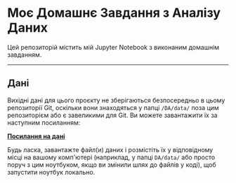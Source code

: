# Моє Домашнє Завдання з Аналізу Даних

Цей репозиторій містить мій Jupyter Notebook з виконаним домашнім завданням.

---

## Дані

Вихідні дані для цього проєкту не зберігаються безпосередньо в цьому репозиторії Git, оскільки вони знаходяться у папці `/DA/data/` поза цим репозиторієм або є завеликими для Git.
Ви можете завантажити їх за наступним посиланням:

[**Посилання на дані**](https://drive.google.com/file/d/1iRPDFKsuEC2c5Z2yi-fRQKsdwEV-_EZ_/view?usp=sharing)

Будь ласка, завантажте файл(и) даних і розмістіть їх у відповідному місці на вашому комп'ютері (наприклад, у папці `DA/data/` або просто поруч з цим ноутбуком, якщо ви змінили шлях до файлів у коді), щоб запустити ноутбук локально.


  